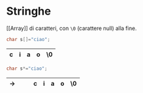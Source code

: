 # Stringhe

[[Array]] di caratteri, con `\0` (carattere null) alla fine.

```c
char s[]="ciao";
```
| c   | i   | a   | o   | \\0 |
| --- | --- | --- | --- | --- |

```c
char s*="ciao";
```
| →   |     |     | c   | i   | a   | o   | \\0 |
| --- | --- | --- | --- | --- | --- | --- | --- |

